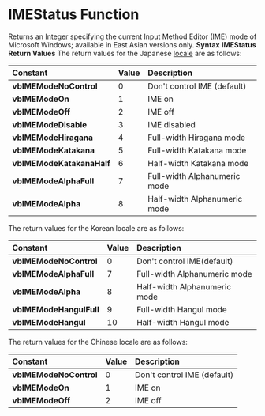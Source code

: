 
# IMEStatus Function



Returns an [Integer](b8bdf64f-5920-1ae9-16d0-b26d09524a30.md) specifying the current Input Method Editor (IME) mode of Microsoft Windows; available in East Asian versions only.
 **Syntax**
 **IMEStatus**
 **Return Values**
The return values for the Japanese [locale](b8bdf64f-5920-1ae9-16d0-b26d09524a30.md) are as follows:


|**Constant**|**Value**|**Description**|
|:-----|:-----|:-----|
| **vbIMEModeNoControl**|0|Don't control IME (default)|
| **vbIMEModeOn**|1|IME on|
| **vbIMEModeOff**|2|IME off|
| **vbIMEModeDisable**|3|IME disabled|
| **vbIMEModeHiragana**|4|Full-width Hiragana mode|
| **vbIMEModeKatakana**|5|Full-width Katakana mode|
| **vbIMEModeKatakanaHalf**|6|Half-width Katakana mode|
| **vbIMEModeAlphaFull**|7|Full-width Alphanumeric mode|
| **vbIMEModeAlpha**|8|Half-width Alphanumeric mode|
The return values for the Korean locale are as follows:


|**Constant**|**Value**|**Description**|
|:-----|:-----|:-----|
| **vbIMEModeNoControl**|0|Don't control IME(default)|
| **vbIMEModeAlphaFull**|7|Full-width Alphanumeric mode|
| **vbIMEModeAlpha**|8|Half-width Alphanumeric mode|
| **vbIMEModeHangulFull**|9|Full-width Hangul mode|
| **vbIMEModeHangul**|10|Half-width Hangul mode|
The return values for the Chinese locale are as follows:


|**Constant**|**Value**|**Description**|
|:-----|:-----|:-----|
| **vbIMEModeNoControl**|0|Don't control IME (default)|
| **vbIMEModeOn**|1|IME on|
| **vbIMEModeOff**|2|IME off|
